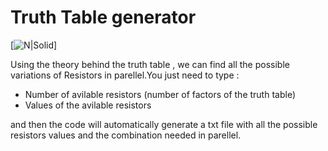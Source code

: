 # Truth Table generator


[![N|Solid](https://cldup.com/dTxpPi9lDf.thumb.png)]


Using the theory behind the truth table , we can find all the possible variations of Resistors in parellel.You just need to type :
  - Number of avilable resistors (number of factors of the truth table)
  - Values of the avilable resistors

and then the code will automatically generate a txt file with all the possible resistors values and the combination needed in parellel.

